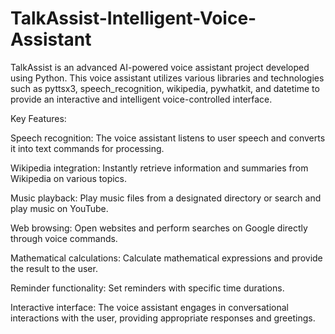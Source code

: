 # TalkAssist-Intelligent-Voice-Assistant
TalkAssist is an advanced AI-powered voice assistant project developed using Python. This voice assistant utilizes various libraries and technologies such as pyttsx3, speech_recognition, wikipedia, pywhatkit, and datetime to provide an interactive and intelligent voice-controlled interface.

Key Features:

Speech recognition: The voice assistant listens to user speech and converts it into text commands for processing.

Wikipedia integration: Instantly retrieve information and summaries from Wikipedia on various topics.

Music playback: Play music files from a designated directory or search and play music on YouTube.

Web browsing: Open websites and perform searches on Google directly through voice commands.

Mathematical calculations: Calculate mathematical expressions and provide the result to the user.

Reminder functionality: Set reminders with specific time durations.

Interactive interface: The voice assistant engages in conversational interactions with the user, providing appropriate responses and greetings.
